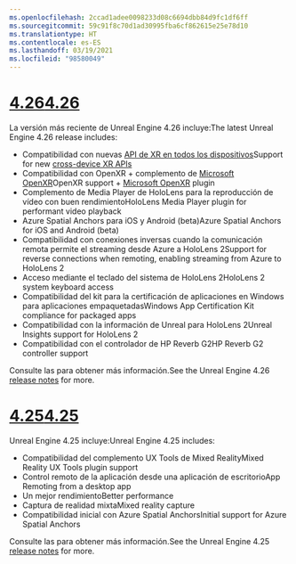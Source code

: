 ```yaml
---
ms.openlocfilehash: 2ccad1adee0098233d08c6694dbb84d9fc1df6ff
ms.sourcegitcommit: 59c91f8c70d1ad30995fba6cf862615e25e78d10
ms.translationtype: HT
ms.contentlocale: es-ES
ms.lasthandoff: 03/19/2021
ms.locfileid: "98580049"
---
```

# <a name="426"></a>[<span data-ttu-id="72014-101">4.26</span><span class="sxs-lookup"><span data-stu-id="72014-101">4.26</span></span>](#tab/ue426)

<span data-ttu-id="72014-102">La versión más reciente de Unreal Engine 4.26 incluye:</span><span class="sxs-lookup"><span data-stu-id="72014-102">The latest Unreal Engine 4.26 release includes:</span></span>
* <span data-ttu-id="72014-103">Compatibilidad con nuevas [API de XR en todos los dispositivos](../unreal-porting.md)</span><span class="sxs-lookup"><span data-stu-id="72014-103">Support for new [cross-device XR APIs](../unreal-porting.md)</span></span>
* <span data-ttu-id="72014-104">Compatibilidad con OpenXR + complemento de [Microsoft OpenXR](https://github.com/microsoft/Microsoft-OpenXR-Unreal)</span><span class="sxs-lookup"><span data-stu-id="72014-104">OpenXR support + [Microsoft OpenXR](https://github.com/microsoft/Microsoft-OpenXR-Unreal) plugin</span></span> 
* <span data-ttu-id="72014-105">Complemento de Media Player de HoloLens para la reproducción de vídeo con buen rendimiento</span><span class="sxs-lookup"><span data-stu-id="72014-105">HoloLens Media Player plugin for performant video playback</span></span>
* <span data-ttu-id="72014-106">Azure Spatial Anchors para iOS y Android (beta)</span><span class="sxs-lookup"><span data-stu-id="72014-106">Azure Spatial Anchors for iOS and Android (beta)</span></span>
* <span data-ttu-id="72014-107">Compatibilidad con conexiones inversas cuando la comunicación remota permite el streaming desde Azure a HoloLens 2</span><span class="sxs-lookup"><span data-stu-id="72014-107">Support for reverse connections when remoting, enabling streaming from Azure to HoloLens 2</span></span>
* <span data-ttu-id="72014-108">Acceso mediante el teclado del sistema de HoloLens 2</span><span class="sxs-lookup"><span data-stu-id="72014-108">HoloLens 2 system keyboard access</span></span>
* <span data-ttu-id="72014-109">Compatibilidad del kit para la certificación de aplicaciones en Windows para aplicaciones empaquetadas</span><span class="sxs-lookup"><span data-stu-id="72014-109">Windows App Certification Kit compliance for packaged apps</span></span>
* <span data-ttu-id="72014-110">Compatibilidad con la información de Unreal para HoloLens 2</span><span class="sxs-lookup"><span data-stu-id="72014-110">Unreal Insights support for HoloLens 2</span></span>
* <span data-ttu-id="72014-111">Compatibilidad con el controlador de HP Reverb G2</span><span class="sxs-lookup"><span data-stu-id="72014-111">HP Reverb G2 controller support</span></span>

<span data-ttu-id="72014-112">Consulte las <a href="https://docs.unrealengine.com/Support/Builds/ReleaseNotes/4_26/index.html" target="_blank" title="notas de la versión de Unreal Engine 4.26"></a> para obtener más información.</span><span class="sxs-lookup"><span data-stu-id="72014-112">See the Unreal Engine 4.26 <a href="https://docs.unrealengine.com/Support/Builds/ReleaseNotes/4_26/index.html" target="_blank" title="Unreal Engine 4.26 release notes">release notes</a> for more.</span></span> 


# <a name="425"></a>[<span data-ttu-id="72014-113">4.25</span><span class="sxs-lookup"><span data-stu-id="72014-113">4.25</span></span>](#tab/ue425)

<span data-ttu-id="72014-114">Unreal Engine 4.25 incluye:</span><span class="sxs-lookup"><span data-stu-id="72014-114">Unreal Engine 4.25 includes:</span></span>
* <span data-ttu-id="72014-115">Compatibilidad del complemento UX Tools de Mixed Reality</span><span class="sxs-lookup"><span data-stu-id="72014-115">Mixed Reality UX Tools plugin support</span></span>
* <span data-ttu-id="72014-116">Control remoto de la aplicación desde una aplicación de escritorio</span><span class="sxs-lookup"><span data-stu-id="72014-116">App Remoting from a desktop app</span></span>
* <span data-ttu-id="72014-117">Un mejor rendimiento</span><span class="sxs-lookup"><span data-stu-id="72014-117">Better performance</span></span>
* <span data-ttu-id="72014-118">Captura de realidad mixta</span><span class="sxs-lookup"><span data-stu-id="72014-118">Mixed reality capture</span></span>
* <span data-ttu-id="72014-119">Compatibilidad inicial con Azure Spatial Anchors</span><span class="sxs-lookup"><span data-stu-id="72014-119">Initial support for Azure Spatial Anchors</span></span>

<span data-ttu-id="72014-120">Consulte las <a href="https://docs.unrealengine.com/Support/Builds/ReleaseNotes/4_25/index.html" target="_blank" title="notas de la versión de Unreal Engine 4.25"></a> para obtener más información.</span><span class="sxs-lookup"><span data-stu-id="72014-120">See the Unreal Engine 4.25 <a href="https://docs.unrealengine.com/Support/Builds/ReleaseNotes/4_25/index.html" target="_blank" title="Unreal Engine 4.25 release notes">release notes</a> for more.</span></span>
